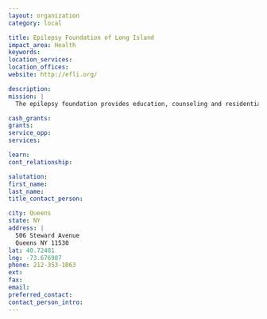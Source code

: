 ```yaml
---
layout: organization
category: local

title: Epilepsy Foundation of Long Island
impact_area: Health
keywords: 
location_services: 
location_offices: 
website: http://efli.org/

description: 
mission: |
  The epilepsy foundation provides education, counseling and residential care to Long Island residents with epilepsy and other related conditions.

cash_grants: 
grants: 
service_opp: 
services: 

learn: 
cont_relationship: 

salutation: 
first_name: 
last_name: 
title_contact_person: 

city: Queens
state: NY
address: |
  506 Steward Avenue    
  Queens NY 11530
lat: 40.72481
lng: -73.676987
phone: 212-353-1063
ext: 
fax: 
email: 
preferred_contact: 
contact_person_intro: 
---
```

